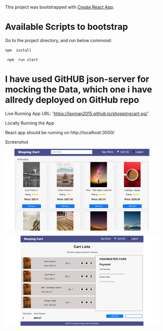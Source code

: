 This project was bootstrapped with [Create React App](https://github.com/facebook/create-react-app).

# Available Scripts to bootstrap

Go to the project directory, and run below commond:

 `npm  install`

` npm  run start`

 # I have used GitHUB json-server for mocking the Data, which one i have allredy deployed on GitHub repo
 
 Live Running App
 URL: 'https://laxman2015.github.io/shoppingcart-sg/'

 Locally Running the App

React app should be running on http://localhost:3000/

Screenshot


![Store](https://github.com/Laxman2015/shoppingCart-SG/blob/master/screenshots/screen1.png)

![Cart](https://github.com/Laxman2015/shoppingCart-SG/blob/master/screenshots/screen2.png)
